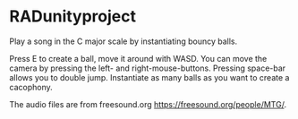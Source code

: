 # RADunityproject
Play a song in the C major scale by instantiating bouncy balls.

Press E to create a ball, move it around with WASD.
You can move the camera by pressing the left- and right-mouse-buttons.
Pressing space-bar allows you to double jump.
Instantiate as many balls as you want to create a cacophony. 

The audio files are from freesound.org https://freesound.org/people/MTG/.
